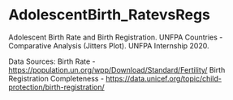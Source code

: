 # AdolescentBirth_RatevsRegs
Adolescent Birth Rate and Birth Registration.
UNFPA Countries - Comparative Analysis (Jitters Plot).
UNFPA Internship 2020.

Data Sources:
Birth Rate - https://population.un.org/wpp/Download/Standard/Fertility/
Birth Registration Completeness - https://data.unicef.org/topic/child-protection/birth-registration/
